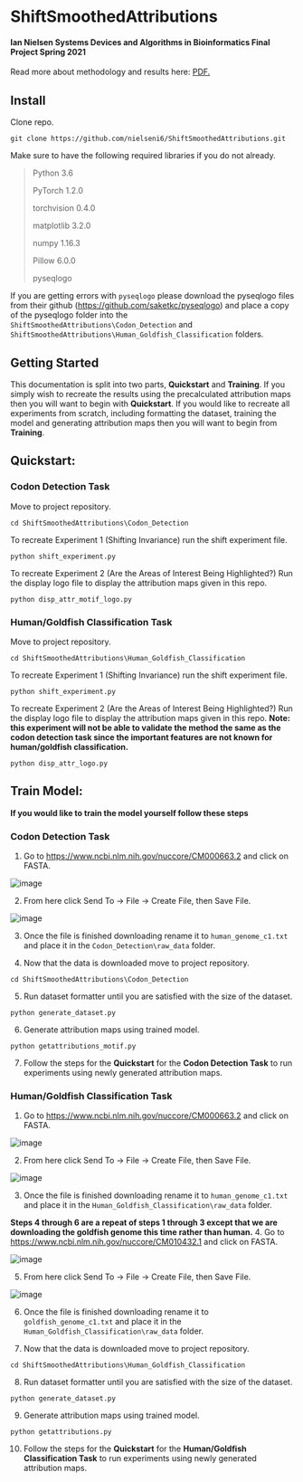 # ShiftSmoothedAttributions
#### Ian Nielsen Systems Devices and Algorithms in Bioinformatics Final Project Spring 2021

Read more about methodology and results here: <a href="https://github.com/nielseni6/ShiftSmoothedAttributions/blob/main/Locally%20Smoothed%20Attribution%20for%20Genomic%20CNNs.pdf" target="_blank">PDF.</a>

## Install

Clone repo.

``git clone https://github.com/nielseni6/ShiftSmoothedAttributions.git``

Make sure to have the following required libraries if you do not already.

>Python 3.6
>
>PyTorch 1.2.0
>
>torchvision 0.4.0
>
>matplotlib 3.2.0
>
>numpy 1.16.3
>
>Pillow 6.0.0
>
>pyseqlogo

If you are getting errors with ``pyseqlogo`` please download the pyseqlogo files from their github (https://github.com/saketkc/pyseqlogo) and place a copy of the pyseqlogo folder into the ``ShiftSmoothedAttributions\Codon_Detection`` and ``ShiftSmoothedAttributions\Human_Goldfish_Classification`` folders.

## Getting Started

This documentation is split into two parts, **Quickstart** and **Training**. If you simply wish to recreate the results using the precalculated attribution maps then you will want to begin with **Quickstart**. If you would like to recreate all experiments from scratch, including formatting the dataset, training the model and generating attribution maps then you will want to begin from **Training**.

## Quickstart:

### Codon Detection Task

Move to project repository.

``cd ShiftSmoothedAttributions\Codon_Detection``

To recreate Experiment 1 (Shifting Invariance) run the shift experiment file.

``python shift_experiment.py``

To recreate Experiment 2 (Are the Areas of Interest Being Highlighted?) Run the display logo file to display the attribution maps given in this repo.

``python disp_attr_motif_logo.py``


### Human/Goldfish Classification Task

Move to project repository.

``cd ShiftSmoothedAttributions\Human_Goldfish_Classification``

To recreate Experiment 1 (Shifting Invariance) run the shift experiment file.

``python shift_experiment.py``

To recreate Experiment 2 (Are the Areas of Interest Being Highlighted?) Run the display logo file to display the attribution maps given in this repo. **Note: this experiment will not be able to validate the method the same as the codon detection task since the important features are not known for human/goldfish classification.**

``python disp_attr_logo.py``


## Train Model:
**If you would like to train the model yourself follow these steps**

### Codon Detection Task

1. Go to https://www.ncbi.nlm.nih.gov/nuccore/CM000663.2 and click on FASTA.

![image](https://user-images.githubusercontent.com/36169018/117705020-86866780-b199-11eb-8538-29cb9df8de3c.png)

2. From here click Send To -> File -> Create File, then Save File.

![image](https://user-images.githubusercontent.com/36169018/117705297-e2e98700-b199-11eb-9b79-08450de4711a.png)

3. Once the file is finished downloading rename it to ``human_genome_c1.txt`` and place it in the ``Codon_Detection\raw_data`` folder.

4. Now that the data is downloaded move to project repository.

``cd ShiftSmoothedAttributions\Codon_Detection``

5. Run dataset formatter until you are satisfied with the size of the dataset.

``python generate_dataset.py``

6. Generate attribution maps using trained model.

``python getattributions_motif.py``

7. Follow the steps for the **Quickstart** for the **Codon Detection Task** to run experiments using newly generated attribution maps.

### Human/Goldfish Classification Task

1. Go to https://www.ncbi.nlm.nih.gov/nuccore/CM000663.2 and click on FASTA.

![image](https://user-images.githubusercontent.com/36169018/117705020-86866780-b199-11eb-8538-29cb9df8de3c.png)

2. From here click Send To -> File -> Create File, then Save File.

![image](https://user-images.githubusercontent.com/36169018/117705297-e2e98700-b199-11eb-9b79-08450de4711a.png)

3. Once the file is finished downloading rename it to ``human_genome_c1.txt`` and place it in the ``Human_Goldfish_Classification\raw_data`` folder.

**Steps 4 through 6 are a repeat of steps 1 through 3 except that we are downloading the goldfish genome this time rather than human.**
4. Go to https://www.ncbi.nlm.nih.gov/nuccore/CM010432.1 and click on FASTA.

![image](https://user-images.githubusercontent.com/36169018/117706664-969f4680-b19b-11eb-8cf7-6e62d3b62b69.png)

5. From here click Send To -> File -> Create File, then Save File.

![image](https://user-images.githubusercontent.com/36169018/117707281-61472880-b19c-11eb-9b12-a08c15f87b3e.png)

6. Once the file is finished downloading rename it to ``goldfish_genome_c1.txt`` and place it in the ``Human_Goldfish_Classification\raw_data`` folder.

7. Now that the data is downloaded move to project repository.

``cd ShiftSmoothedAttributions\Human_Goldfish_Classification``

8. Run dataset formatter until you are satisfied with the size of the dataset.

``python generate_dataset.py``

9. Generate attribution maps using trained model.

``python getattributions.py``

10. Follow the steps for the **Quickstart** for the **Human/Goldfish Classification Task** to run experiments using newly generated attribution maps.

